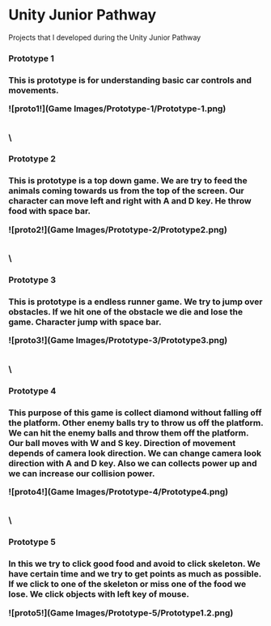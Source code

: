 # Unity Junior Pathway
Projects that I developed during the Unity Junior Pathway

<h3> Prototype 1 <h3>
  This is prototype is for understanding basic car controls and movements.
  
  ![proto1!](Game Images/Prototype-1/Prototype-1.png)
  
\
\
  
<h3> Prototype 2 <h3>
  This is prototype is a top down game. We are try to feed the animals coming towards us from the top of the screen. Our character can move left and right with A and D key. He throw food with space bar.
  
  ![proto2!](Game Images/Prototype-2/Prototype2.png)
  
  
\
\
  
<h3> Prototype 3 <h3>
  This is prototype is a endless runner game. We try to jump over obstacles. If we hit one of the obstacle we die and lose the game. Character jump with space bar.
  
  ![proto3!](Game Images/Prototype-3/Prototype3.png)
  
\
\
  
<h3> Prototype 4 <h3>
  This purpose of this game is collect diamond without falling off the platform. Other enemy balls try to throw us off the platform. We can hit the enemy balls and throw them off the platform. Our ball moves with W and S key. Direction of movement depends of camera look direction. We can change camera look direction with A and D key. Also we can collects power up and we can increase our collision power.
  
  ![proto4!](Game Images/Prototype-4/Prototype4.png)
  
  
  
\
\
  
<h3> Prototype 5 <h3>
  In this we try to click good food and avoid to click skeleton. We have certain time and we try to get points as much as possible. If we click to one of the skeleton or miss one of the food we lose. We click objects with left key of mouse.
  
  ![proto5!](Game Images/Prototype-5/Prototype1.2.png)
